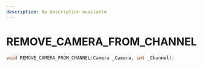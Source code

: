 ```yaml
---
description: No description available 
---
```


# REMOVE_CAMERA_FROM_CHANNEL

```cpp
void REMOVE_CAMERA_FROM_CHANNEL(Camera _Camera, int _Channel);
```